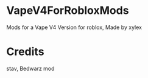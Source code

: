 # VapeV4ForRobloxMods
Mods for a Vape V4 Version for roblox, Made by xylex
# Credits
stav, Bedwarz mod
